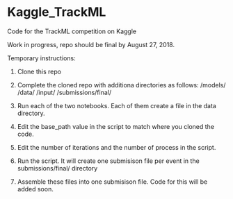 # Kaggle_TrackML
Code for the TrackML competition on Kaggle

Work in progress, repo should be final by August 27, 2018.

Temporary instructions:

1. Clone this repo
2. Complete the cloned repo with additiona directories as follows:
<root of your cloned repo>/models/
                          /data/
                          /input/
                          /submissions/final/
  
 2. Run each of the two notebooks.  Each of them create a file in the data directory.
 3. Edit the base_path value in the script to match where you cloned the code.
 4. Edit the number of iterations and the number of process in the script.
 5. Run the script.  It will create one submisison file per event in the submissions/final/ directory
 6. Assemble these files into one submisison file.  Code for this will be added soon.
